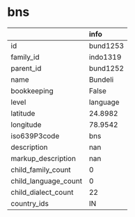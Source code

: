 # bns
|                      | info     |
|:---------------------|:---------|
| id                   | bund1253 |
| family_id            | indo1319 |
| parent_id            | bund1252 |
| name                 | Bundeli  |
| bookkeeping          | False    |
| level                | language |
| latitude             | 24.8982  |
| longitude            | 78.9542  |
| iso639P3code         | bns      |
| description          | nan      |
| markup_description   | nan      |
| child_family_count   | 0        |
| child_language_count | 0        |
| child_dialect_count  | 22       |
| country_ids          | IN       |